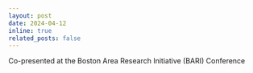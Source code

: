 ```yaml
---
layout: post
date: 2024-04-12
inline: true
related_posts: false
---
```


Co-presented at the Boston Area Research Initiative (BARI) Conference
